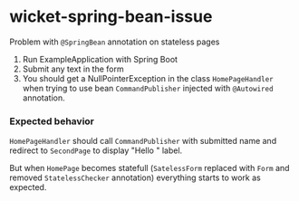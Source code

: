 # wicket-spring-bean-issue
Problem with `@SpringBean` annotation on stateless pages

1. Run ExampleApplication with Spring Boot
2. Submit any text in the form
3. You should get a NullPointerException in the class `HomePageHandler` when trying to use bean `CommandPublisher` injected with `@Autowired` annotation.

### Expected behavior

`HomePageHandler` should call `CommandPublisher` with submitted name and redirect to `SecondPage` to display "Hello <name>" label.

But when `HomePage` becomes statefull (`SatelessForm` replaced with `Form` and removed `StatelessChecker` annotation) everything starts to work as expected.
